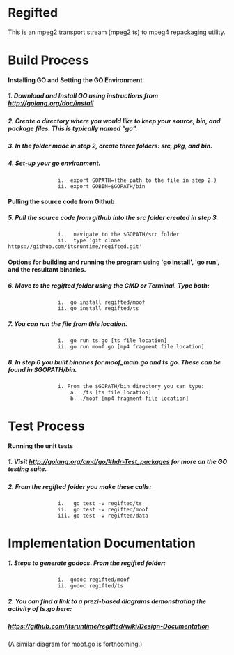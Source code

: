 Regifted
========

This is an mpeg2 transport stream (mpeg2 ts) to mpeg4 repackaging utility.

Build Process  
=============  

#### Installing GO and Setting the GO Environment
##### 1. Download and Install GO using instructions from http://golang.org/doc/install
##### 2. Create a directory where you would like to keep your source, bin, and package files. This is typically named "go".
##### 3. In the folder made in step 2, create three folders: src, pkg, and bin.
##### 4. Set-up your go environment.
 					i.  export GOPATH=(the path to the file in step 2.)
 					ii. export GOBIN=$GOPATH/bin

#### Pulling the source code from Github
##### 5. Pull the source code from github into the src folder created in step 3.
					i.   navigate to the $GOPATH/src folder
					ii.  type 'git clone https://github.com/itsruntime/regifted.git'

#### Options for building and running the program using 'go install', 'go run', and the resultant binaries.
##### 6.  Move to the regifted folder using the CMD or Terminal. Type both:
					i.  go install regifted/moof
					ii. go install regifted/ts
##### 7.  You can run the file from this location.
					i.  go run ts.go [ts file location]
					ii. go run moof.go [mp4 fragment file location]
##### 8. In step 6 you built binaries for moof_main.go and ts.go. These can be found in $GOPATH/bin.
					i. From the $GOPATH/bin directory you can type:
						a. ./ts [ts file location]
						b. ./moof [mp4 fragment file location]

Test Process  
============  
#### Running the unit tests
##### 1. Visit http://golang.org/cmd/go/#hdr-Test_packages for more on the GO testing suite.
##### 2. From the regifted folder you make these calls:
					i.   go test -v regifted/ts
					ii.  go test -v regifted/moof
					iii. go test -v regifted/data


Implementation Documentation  
============================
##### 1. Steps to generate godocs. From the regifted folder:
					i.  godoc regifted/moof
					ii. godoc regifted/ts
##### 2. You can find a link to a prezi-based diagrams demonstrating the activity of ts.go here:
##### https://github.com/itsruntime/regifted/wiki/Design-Documentation
(A similar diagram for moof.go is forthcoming.)
